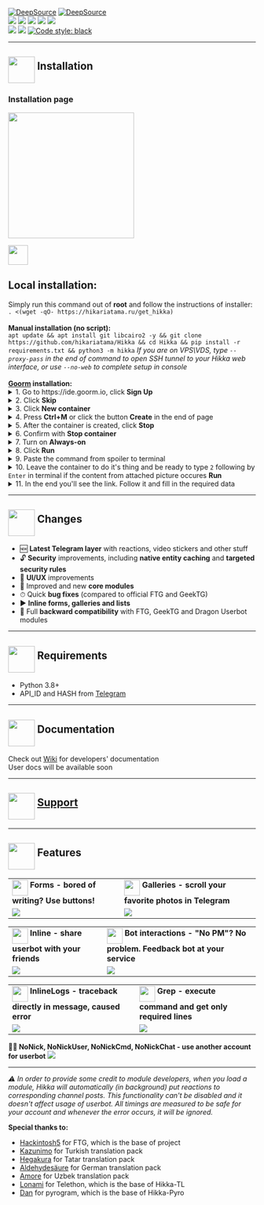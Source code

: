 <a href="https://deepsource.io/gh/hikariatama/Hikka/?ref=repository-badge"><img src="https://deepsource.io/gh/hikariatama/Hikka.svg/?label=active+issues&show_trend=true&token=IPVI_QX-cSuQSVeVl8cb5PLt" alt="DeepSource"></a>
<a href="https://deepsource.io/gh/hikariatama/Hikka/?ref=repository-badge"><img src="https://deepsource.io/gh/hikariatama/Hikka.svg/?label=resolved+issues&show_trend=true&token=IPVI_QX-cSuQSVeVl8cb5PLt" alt="DeepSource"></a><br>
<a href="https://www.codacy.com/gh/hikariatama/Hikka/dashboard?utm_source=github.com&amp;utm_medium=referral&amp;utm_content=hikariatama/Hikka&amp;utm_campaign=Badge_Grade"><img src="https://app.codacy.com/project/badge/Grade/97e3ea868f9344a5aa6e4d874f83db14"/></a>
<a href="#"><img src="https://img.shields.io/github/languages/code-size/hikariatama/Hikka"/></a>
<a href="#"><img src="https://img.shields.io/github/issues-raw/hikariatama/Hikka"/></a>
<a href="#"><img src="https://img.shields.io/github/license/hikariatama/Hikka"/></a>
<a href="#"><img src="https://img.shields.io/github/commit-activity/m/hikariatama/Hikka"/></a><br>
<a href="#"><img src="https://img.shields.io/github/forks/hikariatama/Hikka?style=flat"/></a>
<a href="#"><img src="https://img.shields.io/github/stars/hikariatama/Hikka"/></a>&nbsp;<a href="https://github.com/psf/black"><img src="https://img.shields.io/badge/code%20style-black-000000.svg" alt="Code style: black"></a><br>
<hr>
<h2><img src="https://github.com/hikariatama/assets/raw/master/1326-command-window-line-flat.webp" height="54" align="middle"> Installation</h2>

### Installation page

<img src="https://github.com/hikariatama/assets/raw/master/install_qr.gif" height="256">

<a href="https://t.me/lavhostbot?start=SGlra2E"><img src="https://user-images.githubusercontent.com/36935426/167272288-85f00779-4b98-47da-8d0d-ea2c6370b979.png" height="40"></a>

<h2>Local installation:</h2>
Simply run this command out of <b>root</b> and follow the instructions of installer:<br>
<code>. <(wget -qO- https://hikariatama.ru/get_hikka)</code><br>
<br>
<b>Manual installation (no script):</b><br>
<code>apt update && apt install git libcairo2 -y && git clone https://github.com/hikariatama/Hikka && cd Hikka && pip install -r requirements.txt && python3 -m hikka</code><br.>
<i>If you are on VPS\VDS, type <code>--proxy-pass</code> in the end of command to open SSH tunnel to your Hikka web interface, or use <code>--no-web</code> to complete setup in console</i><br>
<br>
<b><a href="https://ide.goorm.io">Goorm</a> installation:</b><br>
<details>
 <summary>1. Go to https://ide.goorm.io, click <b>Sign Up</b></summary>
 <img src="https://img1.teletype.in/files/c1/0f/c10f7478-1878-4960-9c4e-91ac81c1fd15.png">
</details>
<details>
 <summary>2. Click <b>Skip</b></summary>
 <img src="https://img4.teletype.in/files/77/a5/77a57aa2-1671-4881-98a3-30aacaad6636.png">
</details>
<details>
 <summary>3. Click <b>New container</b></summary>
 <img src="https://img2.teletype.in/files/d9/b1/d9b18933-8b91-492b-bf36-b160ee0b6579.png">
</details>
<details>
 <summary>4. Press <b>Ctrl+M</b> or click the button <b>Create</b> in the end of page</summary>
 <img src="https://img3.teletype.in/files/a1/a8/a1a8e1e3-b6be-444e-be9b-4255e2bf9fa8.png">
</details>
<details>
 <summary>5. After the container is created, click <b>Stop</b></summary>
 <img src="https://img2.teletype.in/files/15/1b/151b0736-2948-45a4-b72b-adbe1c2b1761.png">
</details>
<details>
 <summary>6. Confirm with <b>Stop container</b></summary>
 <img src="https://img2.teletype.in/files/92/1b/921b17fb-a9d2-4ee7-82aa-14d2353999ca.png">
</details>
<details>
 <summary>7. Turn on <b>Always-on</b></summary>
 <img src="https://img1.teletype.in/files/c2/7a/c27ae24f-a9bd-433d-b13a-081ee16b38a9.png">
</details>
<details>
 <summary>8. Click <b>Run</b></summary>
 <img src="https://img4.teletype.in/files/3a/55/3a55f92d-c188-4769-9070-75e4d90c25d7.png">
</details>
<details>
 <summary>9. Paste the command from spoiler to terminal</summary>
 <code>export GOORM="1" && apt update -y && apt upgrade -y && apt install python3.8 git wget -y && git clone https://github.com/hikariatama/Hikka && (wget -qO- https://bootstrap.pypa.io/get-pip.py | python3.8 -) && update-alternatives --install /usr/bin/python python /usr/bin/python3.8 1 && update-alternatives --set python /usr/bin/python3.8 && update-alternatives --install /usr/bin/python3 python3 /usr/bin/python3.8 1 && update-alternatives --set python3 /usr/bin/python3.8 && update-alternatives --set python /usr/bin/python3.8 && update-alternatives --install /usr/bin/python3 python3 /usr/bin/python3.8 1 && update-alternatives --set python3 /usr/bin/python3.8 && alias python3=/usr/bin/python3 && alias python=/usr/bin/python3 && alias pip="python3.8 -m pip" && alias pip3="python3.8 -m pip" && cd Hikka && python3.8 -m pip install -r requirements.txt && (python3.8 -m hikka &)</code>
 <img src="https://img1.teletype.in/files/c1/d5/c1d5035a-96ed-4c76-83ee-114becf0e2b3.png">
</details>
<details>
 <summary>10. Leave the container to do it's thing and be ready to type <code>2</code> following by <code>Enter</code> in terminal if the content from attached picture occures <b>Run</b></summary>
 <img src="https://img1.teletype.in/files/c6/36/c636e420-223b-4818-885e-1d60a17b840e.png">
</details>
<details>
 <summary>11. In the end you'll see the link. Follow it and fill in the required data</summary>
 <img src="https://img3.teletype.in/files/65/5f/655fb083-0e85-470d-8873-bb971a90b084.png">
 <img src="https://img3.teletype.in/files/ef/b1/efb1e78c-9134-4839-b23d-a46f6a4ddc58.png">
</details>

<hr>
<h2><img src="https://github.com/hikariatama/assets/raw/master/35-edit-flat.webp" height="54" align="middle"> Changes</h2>

<ul>
 <li>🆕 <b>Latest Telegram layer</b> with reactions, video stickers and other stuff</li>
 <li>🔓 <b>Security</b> improvements, including <b>native entity caching</b> and <b>targeted security rules</b></li>
 <li>🎨 <b>UI/UX</b> improvements</li>
 <li>📼 Improved and new <b>core modules</b></li>
 <li>⏱ Quick <b>bug fixes</b> (compared to official FTG and GeekTG)</li>
 <li>▶️ <b>Inline forms, galleries and lists</b></li>
 <li>🔁 Full <b>backward compatibility</b> with FTG, GeekTG and Dragon Userbot modules</li>
</ul>
<hr>
<h2 border="none"><img src="https://github.com/hikariatama/assets/raw/master/1312-micro-sd-card-flat.webp" height="54" align="middle"> Requirements</h2>
<ul>
 <li>Python 3.8+</li>
 <li>API_ID and HASH from <a href="https://my.telegram.org/apps" color="#2594cb">Telegram</a></li>
</ul>
<hr>
<h2 border="none"><img src="https://github.com/hikariatama/assets/raw/master/680-it-developer-flat.webp" height="54" align="middle"> Documentation</h2>

Check out <a href="https://github.com/hikariatama/Hikka/wiki">Wiki</a> for developers' documentation<br>
User docs will be available soon
<hr>
<h2 border="none"><img src="https://github.com/hikariatama/assets/raw/master/981-consultation-flat.webp" height="54" align="middle"> <a href="https://t.me/hikka_talks">Support</a></h2>
<hr>
<h2 border="none"><img src="https://github.com/hikariatama/assets/raw/master/541-hand-washing-step-12-flat.webp" height="54" align="middle"> Features</h2>
<table>
 <tr>
  <td>
   <img src="https://github.com/hikariatama/assets/raw/master/1286-three-3-key-flat.webp" height="32" align="middle"><b> Forms - bored of writing? Use buttons!</b>
  </td>
  <td>
   <img src="https://github.com/hikariatama/assets/raw/master/61-camera-flat.webp" height="32" align="middle"><b> Galleries - scroll your favorite photos in Telegram</b>
  </td>
 </tr>
 <tr>
  <td>
   <img src="https://user-images.githubusercontent.com/36935426/202842205-9a3906f8-37b1-47f4-acd1-ae441f84aeab.gif">
  </td>
  <td>
   <img src="https://user-images.githubusercontent.com/36935426/202842215-b7bddaf2-f544-4823-80b4-5c2cccaf2157.gif">
  </td>
 </tr>
</table>
<table>
 <tr>
  <td>
   <img src="https://github.com/hikariatama/assets/raw/master/216-arrow-5-flat.webp" height="32" align="middle"><b> Inline - share userbot with your friends</b>
  </td>
  <td>
   <img src="https://github.com/hikariatama/assets/raw/master/1054-amazon-echo-speaker-flat.webp" height="32" align="middle"><b> Bot interactions - "No PM"? No problem. Feedback bot at your service</b>
  </td>
 </tr>
 <tr>
  <td>
   <img src="https://user-images.githubusercontent.com/36935426/202842234-e53f616d-7423-4a64-a5da-fb71282ad2c4.gif">
  </td>
  <td>
   <img src="https://user-images.githubusercontent.com/36935426/160476037-9537f1c7-8b72-408f-b84c-b89825930bf5.gif">
  </td>
 </tr>
</table>
<table>
 <tr>
  <td>
   <img src="https://github.com/hikariatama/assets/raw/master/1140-error-flat.webp" height="32" align="middle"><b> InlineLogs - traceback directly in message, caused error</b>
  </td>
  <td>
   <img src="https://github.com/hikariatama/assets/raw/master/35-edit-flat.webp" height="32" align="middle"><b> Grep - execute command and get only required lines</b>
  </td>
 </tr>
 <tr>
  <td>
   <img src="https://user-images.githubusercontent.com/36935426/202842250-b60d218e-9df4-47f6-8c67-b2ef641b4d2d.gif">
  </td>
  <td>
   <img src="https://user-images.githubusercontent.com/36935426/202842263-ee2d5c94-3fd5-43b3-b8ac-2397b69e0fc6.gif">
  </td>
 </tr>
</table>

<b>👨‍👦 NoNick, NoNickUser, NoNickCmd, NoNickChat - use another account for userbot</b>
<img src="https://user-images.githubusercontent.com/36935426/202842278-37fbc518-1679-45d7-92f5-9e519275630d.png">

<hr>
<i>⚠️ In order to provide some credit to module developers, when you load a module, Hikka will automatically (in background) put reactions to corresponding channel posts. This functionality can't be disabled and it doesn't affect usage of userbot. All timings are measured to be safe for your account and whenever the error occurs, it will be ignored.</i>

<b>Special thanks to:</b>
<ul>
    <li><a href="https://gitlab.com/hackintosh5">Hackintosh5</a> for FTG, which is the base of project</li>
    <li><a href="https://t.me/kazunimo">Kazunimo</a> for Turkish translation pack</li>
    <li><a href="https://t.me/hegaNET">Hegakura</a> for Tatar translation pack</li>
    <li><a href="https://t.me/tiefeschwarz">Aldehydesäure</a> for German translation pack</li>
    <li><a href="https://t.me/amorescam">Amore</a> for Uzbek translation pack</li>
    <li><a href="https://t.me/lonami">Lonami</a> for Telethon, which is the base of Hikka-TL</li>
    <li><a href="https://github.com/delivrance">Dan</a> for pyrogram, which is the base of Hikka-Pyro</li>
</ul>
